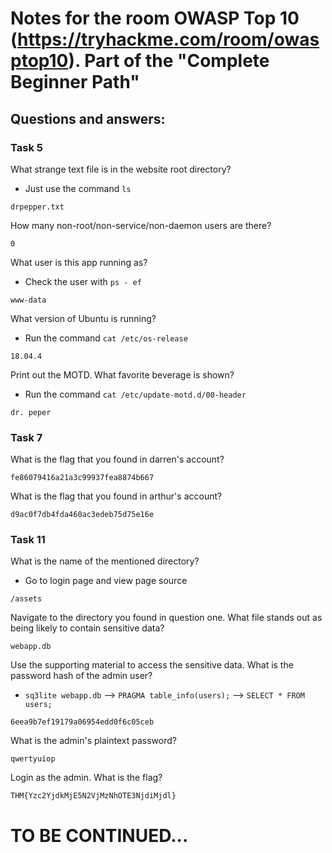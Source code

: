 # Notes for the room OWASP Top 10 (https://tryhackme.com/room/owasptop10). Part of the "Complete Beginner Path"

## Questions and answers:

### Task 5

What strange text file is in the website root directory?

- Just use the command `ls`

```
drpepper.txt
```

How many non-root/non-service/non-daemon users are there?

```
0
```

What user is this app running as?

- Check the user with `ps - ef`

```
www-data
```

What version of Ubuntu is running?

- Run the command `cat /etc/os-release`

```
18.04.4
```

Print out the MOTD.  What favorite beverage is shown?

- Run the command `cat /etc/update-motd.d/00-header`

```
dr. peper
```

### Task 7

What is the flag that you found in darren's account?

```
fe86079416a21a3c99937fea8874b667
```

What is the flag that you found in arthur's account?

```
d9ac0f7db4fda460ac3edeb75d75e16e
```

### Task 11

What is the name of the mentioned directory?

- Go to login page and view page source 

```
/assets
```

Navigate to the directory you found in question one. What file stands out as being likely to contain sensitive data?

```
webapp.db
```

Use the supporting material to access the sensitive data. What is the password hash of the admin user?

- `sq3lite webapp.db` --> `PRAGMA table_info(users);` --> `SELECT * FROM users;`

```
6eea9b7ef19179a06954edd0f6c05ceb
```

What is the admin's plaintext password?

```
qwertyuiop
```

Login as the admin. What is the flag?
```
THM{Yzc2YjdkMjE5N2VjMzNhOTE3NjdiMjdl}
```

# TO BE CONTINUED...